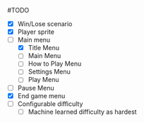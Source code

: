 #TODO
- [x] Win/Lose scenario
- [x] Player sprite
- [ ] Main menu
  - [X] Title Menu
  - [ ] Main Menu
  - [ ] How to Play Menu
  - [ ] Settings Menu
  - [ ] Play Menu
- [ ] Pause Menu
- [x] End game menu
- [ ] Configurable difficulty
  - [ ] Machine learned difficulty as hardest
